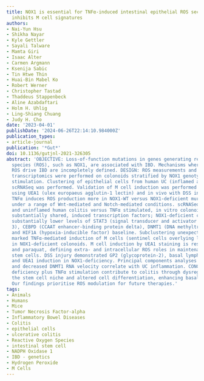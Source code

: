 ```yaml
---
title: NOX1 is essential for TNFα-induced intestinal epithelial ROS secretion and
  inhibits M cell signatures
authors:
- Nai-Yun Hsu
- Shikha Nayar
- Kyle Gettler
- Sayali Talware
- Mamta Giri
- Isaac Alter
- Carmen Argmann
- Ksenija Sabic
- Tin Htwe Thin
- Huai-Bin Mabel Ko
- Robert Werner
- Christopher Tastad
- Thaddeus Stappenbeck
- Aline Azabdaftari
- Holm H. Uhlig
- Ling-Shiang Chuang
- Judy H. Cho
date: '2023-04-01'
publishDate: '2024-06-26T22:14:10.984000Z'
publication_types:
- article-journal
publication: '*Gut*'
doi: 10.1136/gutjnl-2021-326305
abstract: 'OBJECTIVE: Loss-of-function mutations in genes generating reactive oxygen
  species (ROS), such as NOX1, are associated with IBD. Mechanisms whereby loss of
  ROS drive IBD are incompletely defined. DESIGN: ROS measurements and single-cell
  transcriptomics were performed on colonoids stratified by NOX1 genotype and TNFα
  stimulation. Clustering of epithelial cells from human UC (inflamed and uninflamed)
  scRNASeq was performed. Validation of M cell induction was performed by immunohistochemistry
  using UEA1 (ulex europaeus agglutin-1 lectin) and in vivo with DSS injury. RESULTS:
  TNFα induces ROS production more in NOX1-WT versus NOX1-deficient murine colonoids
  under a range of Wnt-mediated and Notch-mediated conditions. scRNASeq from inflamed
  and uninflamed human colitis versus TNFα stimulated, in vitro colonoids defines
  substantially shared, induced transcription factors; NOX1-deficient colonoids express
  substantially lower levels of STAT3 (signal transducer and activator of transcription
  3), CEBPD (CCAAT enhancer-binding protein delta), DNMT1 (DNA methyltransferase)
  and HIF1A (hypoxia-inducible factor) baseline. Subclustering unexpectedly showed
  marked TNFα-mediated induction of M cells (sentinel cells overlying lymphoid aggregates)
  in NOX1-deficient colonoids. M cell induction by UEA1 staining is rescued with H2O2
  and paraquat, defining extra- and intracellular ROS roles in maintenance of LGR5+
  stem cells. DSS injury demonstrated GP2 (glycoprotein-2), basal lymphoplasmacytosis
  and UEA1 induction in NOX1-deficiency. Principal components analyses of M cell genes
  and decreased DNMT1 RNA velocity correlate with UC inflammation. CONCLUSIONS: NOX1
  deficiency plus TNFα stimulation contribute to colitis through dysregulation of
  the stem cell niche and altered cell differentiation, enhancing basal lymphoplasmacytosis.
  Our findings prioritise ROS modulation for future therapies.'
tags:
- Animals
- Humans
- Mice
- Tumor Necrosis Factor-alpha
- Inflammatory Bowel Diseases
- Colitis
- epithelial cells
- ulcerative colitis
- Reactive Oxygen Species
- intestinal stem cell
- NADPH Oxidase 1
- IBD - genetics
- Hydrogen Peroxide
- M Cells
---
```

